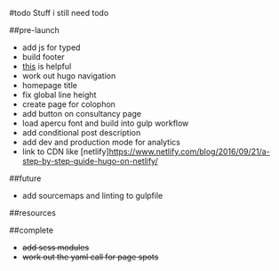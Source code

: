 #todo
Stuff i still need todo

##pre-launch

- add js for typed
- build footer
- [this](https://github.com/IvanChou/hugo-theme-vec) is helpful
- work out hugo navigation
- homepage title
- fix global line height
- create page for colophon
- add button on consultancy page
- load apercu font and build into gulp workflow
- add conditional post description
- add dev and production mode for analytics
- link to CDN like [netlify]https://www.netlify.com/blog/2016/09/21/a-step-by-step-guide-hugo-on-netlify/

##future
- add sourcemaps and linting to gulpfile

##resources

##complete
- ~~add scss modules~~
- ~~work out the yaml call for page spots~~
